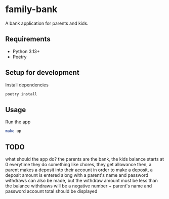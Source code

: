 # family-bank
A bank application for parents and kids.

## Requirements
- Python 3.13+
- Poetry

## Setup for development

Install dependencies
```sh
poetry install
```

## Usage

Run the app
```sh
make up
```

## TODO
what should the app do?
the parents are the bank, the kids balance starts at 0
everytime they do something like chores, they get allowance 
then, a parent makes a deposit into their account
in order to make a deposit, a deposit amount is entered along with a parent's name and password
withdraws can also be made, but the withdraw amount must be less than the balance
withdraws will be a negative number + parent's name and password
account total should be displayed
